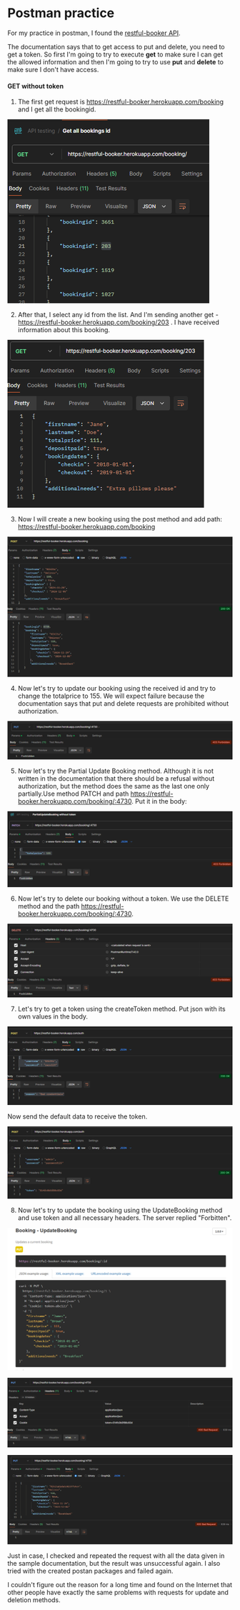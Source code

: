 # Postman practice

For my practice in postman, I found the [restful-booker API](https://restful-booker.herokuapp.com/apidoc/index.html).

The documentation says that to get access to put and delete, you need to get a token. So first I'm going to try to execute **get** to make sure I can get the allowed information and then I'm going to try to use **put** and **delete** to make sure  I don't have access.

#### GET without token

1. The first get request is https://restful-booker.herokuapp.com/booking and I get all the bookingid.

![IMG 1](https://github.com/3oDoR/postman-practice/blob/main/restful-booker/Screens/1.png)

2. After that, I select any id from the list. And I'm sending another get - https://restful-booker.herokuapp.com/booking/203 . I have received information about this booking.

![IMG 2](https://github.com/3oDoR/postman-practice/blob/main/restful-booker/Screens/2.png)

3. Now I will create a new booking using the post method and add path: https://restful-booker.herokuapp.com/booking

![IMG 3](https://github.com/3oDoR/postman-practice/blob/main/restful-booker/Screens/3.png)

4. Now let's try to update our booking using the received id and try to change the totalprice to 155. We will expect failure because the documentation says that put and delete requests are prohibited without authorization.

![IMG 4](https://github.com/3oDoR/postman-practice/blob/main/restful-booker/Screens/4.png)

5. Now let's try the Partial Update Booking method. Although it is not written in the documentation that there should be a refusal without authorization, but the method does the same as the last one only partially.Use method  PATCH and path https://restful-booker.herokuapp.com/booking/:4730. Put it in the body:

![IMG 5](https://github.com/3oDoR/postman-practice/blob/main/restful-booker/Screens/5.png)

6. Now let's try to delete our booking without a token. We use the DELETE method and the path https://restful-booker.herokuapp.com/booking/:4730.

![IMG 6](https://github.com/3oDoR/postman-practice/blob/main/restful-booker/Screens/6.png)

7. Let's try to get a token using the createToken method. Put json with its own values in the body.

![IMG 7](https://github.com/3oDoR/postman-practice/blob/main/restful-booker/Screens/7.png)

Now send the default data to receive the token.

![IMG 8](https://github.com/3oDoR/postman-practice/blob/main/restful-booker/Screens/8.png)

8. Now let's try to update the booking using the UpdateBooking method and use token and all necessary headers.
The server replied "Forbitten".

![IMG 9](https://github.com/3oDoR/postman-practice/blob/main/restful-booker/Screens/9.png)


![IMG 10](https://github.com/3oDoR/postman-practice/blob/main/restful-booker/Screens/10.png)


![IMG 11](https://github.com/3oDoR/postman-practice/blob/main/restful-booker/Screens/11.png)

Just in case, I checked and repeated the request with all the data given in the sample documentation, but the result was unsuccessful again. I also tried with the created postan packages and failed again.

 I couldn't figure out the reason for a long time and found on the Internet that other people have exactly the same problems with requests for update and deletion methods. 


